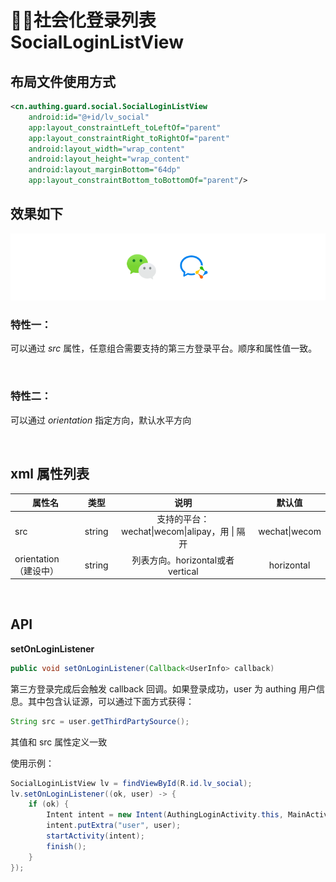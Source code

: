 # 社会化登录列表 SocialLoginListView

## 布局文件使用方式

```xml
<cn.authing.guard.social.SocialLoginListView
    android:id="@+id/lv_social"
    app:layout_constraintLeft_toLeftOf="parent"
    app:layout_constraintRight_toRightOf="parent"
    android:layout_width="wrap_content"
    android:layout_height="wrap_content"
    android:layout_marginBottom="64dp"
    app:layout_constraintBottom_toBottomOf="parent"/>
```

## 效果如下

![](./images/social_login_list_view.png)

### 特性一：
可以通过 *src* 属性，任意组合需要支持的第三方登录平台。顺序和属性值一致。

<br>

### 特性二：
可以通过 *orientation* 指定方向，默认水平方向

<br>

## xml 属性列表

| 属性名                     | 类型 | 说明 | 默认值 |
| ----------------------- |:--------:| :------:| :-----: |
|  src     |    string    |  支持的平台：wechat\|wecom\|alipay，用 \| 隔开   |    wechat\|wecom   |
|  orientation（建设中）     |    string    |   列表方向。horizontal或者vertical   |    horizontal   |

<br>

## API

**setOnLoginListener**

```java
public void setOnLoginListener(Callback<UserInfo> callback)
```

第三方登录完成后会触发 callback 回调。如果登录成功，user 为 authing 用户信息。其中包含认证源，可以通过下面方式获得：

```java
String src = user.getThirdPartySource();
```
其值和 src 属性定义一致

使用示例：

```java
SocialLoginListView lv = findViewById(R.id.lv_social);
lv.setOnLoginListener((ok, user) -> {
    if (ok) {
        Intent intent = new Intent(AuthingLoginActivity.this, MainActivity.class);
        intent.putExtra("user", user);
        startActivity(intent);
        finish();
    }
});
```